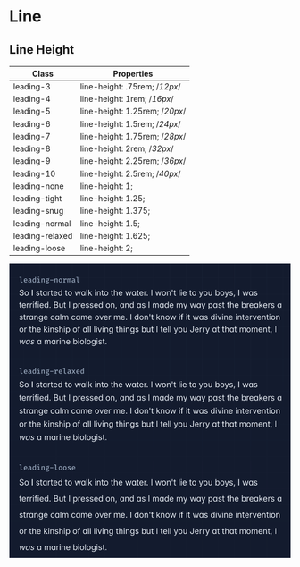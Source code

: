 # Line

## Line Height


| Class           | Properties                     |
| --------------- | ------------------------------ |
| leading-3       | line-height: .75rem; /*12px*/  |
| leading-4       | line-height: 1rem; /*16px*/    |
| leading-5       | line-height: 1.25rem; /*20px*/ |
| leading-6       | line-height: 1.5rem; /*24px*/  |
| leading-7       | line-height: 1.75rem; /*28px*/ |
| leading-8       | line-height: 2rem; /*32px*/    |
| leading-9       | line-height: 2.25rem; /*36px*/ |
| leading-10      | line-height: 2.5rem; /*40px*/  |
| leading-none    | line-height: 1;                |
| leading-tight   | line-height: 1.25;             |
| leading-snug    | line-height: 1.375;            |
| leading-normal  | line-height: 1.5;              |
| leading-relaxed | line-height: 1.625;            |
| leading-loose   | line-height: 2;                |

![An image](../images/common/line-1-1.png)